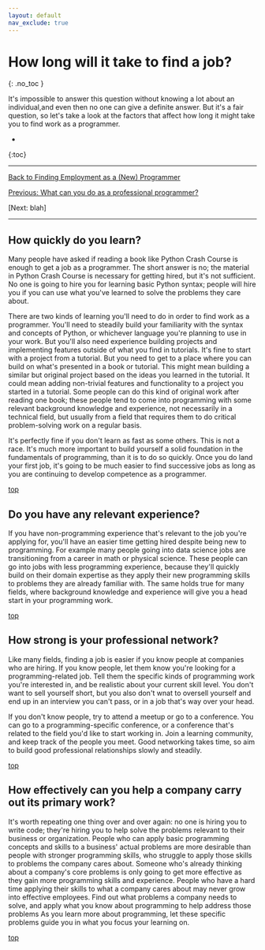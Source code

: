 ```yaml
---
layout: default
nav_exclude: true
---
```


# How long will it take to find a job?
{: .no_toc }

It's impossible to answer this question without knowing a lot about an individual,and even then no one can give a definite answer. But it's a fair question, so let's take a look at the factors that affect how long it might take you to find work as a programmer.

* 
{:toc}

---

[Back to Finding Employment as a (New) Programmer](../../finding_employment/)

[Previous: What can you do as a professional programmer?](../focus_areas/)

[Next: blah]

---

## How quickly do you learn?

Many people have asked if reading a book like Python Crash Course is enough to get a job as a programmer. The short answer is no; the material in Python Crash Course is necessary for getting hired, but it's not sufficient. No one is going to hire you for learning basic Python syntax; people will hire you if you can use what you've learned to solve the problems they care about.

There are two kinds of learning you'll need to do in order to find work as a programmer. You'll need to steadily build your familiarity with the syntax and concepts of Python, or whichever language you're planning to use in your work. But you'll also need experience building projects and implementing features outside of what you find in tutorials. It's fine to start with a project from a tutorial. But you need to get to a place where you can build on what's presented in a book or tutorial. This might mean building a similar but original project based on the ideas you learned in the tutorial. It could mean adding non-trivial features and functionality to a project you started in a tutorial. Some people can do this kind of original work after reading one book; these people tend to come into programming with some relevant background knowledge and experience, not necessarily in a technical field, but usually from a field that requires them to do critical problem-solving work on a regular basis.

It's perfectly fine if you don't learn as fast as some others. This is not a race. It's much more important to build yourself a solid foundation in the fundamentals of programming, than it is to do so quickly. Once you do land your first job, it's going to be much easier to find successive jobs as long as you are continuing to develop competence as a programmer. 

[top](#top)

## Do you have any relevant experience?

If you have non-programming experience that's relevant to the job you're applying for, you'll have an easier time getting hired despite being new to programming. For example many people going into data science jobs are transitioning from a career in math or physical science. These people can go into jobs with less programming experience, because they'll quickly build on their domain expertise as they apply their new programming skills to problems they are already familiar with. The same holds true for many fields, where background knowledge and experience will give you a head start in your programming work.

[top](#top)

## How strong is your professional network?

Like many fields, finding a job is easier if you know people at companies who are hiring. If you know people, let them know you're looking for a programming-related job. Tell them the specific kinds of programming work you're interested in, and be realistic about your current skill level. You don't want to sell yourself short, but you also don't wnat to oversell yourself and end up in an interview you can't pass, or in a job that's way over your head.

If you don't know people, try to attend a meetup or go to a conference. You can go to a programming-specific conference, or a conference that's related to the field you'd like to start working in. Join a learning community, and keep track of the people you meet. Good networking takes time, so aim to build good professional relationships slowly and steadily.

[top](#top)

## How effectively can you help a company carry out its primary work?

It's worth repeating one thing over and over again: no one is hiring you to write code; they're hiring you to help solve the problems relevant to their business or organization. People who can apply basic programming concepts and skills to a business' actual problems are more desirable than people with stronger programming skills, who struggle to apply those skills to problems the company cares about. Someone who's already thinking about a company's core problems is only going to get more effective as they gain more programming skills and experience. People who have a hard time applying their skills to what a company cares about may never grow into effective employees. Find out what problems a company needs to solve, and apply what you know about programming to help address those problems As you learn more about programming, let these specific problems guide you in what you focus your learning on.

[top](#top)


